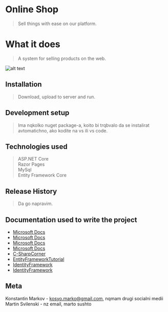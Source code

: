 # Online Shop

> Sell things with ease on our platform.

# What it does

> A system for selling products on the web.

![alt text](https://external-content.duckduckgo.com/iu/?u=https%3A%2F%2Flearningcontent.cisco.com%2Fimages%2FKA_FirstStepsCoding_Expectation_vs_Reality_v4.png&f=1&nofb=1)

## Installation

> Download, upload to server and run.

## Development setup

> Ima nqkolko nuget package-a, koito bi trqbvalo da se instalirat avtomatichno, ako kodite na vs ili vs code.

## Technologies used
> ASP.NET Core<br />
> Razor Pages<br />
> MySql<br />
> Entity Framework Core

## Release History

> Da go napravim.

## Documentation used to write the project

* [Microsoft Docs](https://docs.microsoft.com/en-us/ef/core/)<br />
* [Microsoft Docs](https://docs.microsoft.com/en-us/aspnet/core/data/ef-mvc/intro?view=aspnetcore-5.0)<br />
* [Microsoft Docs](https://docs.microsoft.com/en-us/aspnet/core/data/ef-rp/intro?view=aspnetcore-5.0&tabs=visual-studio)<br />
* [Microsoft Docs](https://docs.microsoft.com/en-us/aspnet/core/security/?view=aspnetcore-5.0)<br />
* [C-SharpCorner](https://www.c-sharpcorner.com/article/tutorial-use-entity-framework-core-5-0-in-net-core-3-1-with-mysql-database-by2/)<br />
* [EntityFrameworkTutorial](https://www.entityframeworktutorial.net/efcore/entity-framework-core-dbcontext.aspx)
* [IdentityFramework](https://docs.microsoft.com/en-us/aspnet/core/security/authentication/identity?view=aspnetcore-5.0&tabs=visual-studio)
* [IdentityFramework](https://docs.microsoft.com/en-us/aspnet/core/security/authorization/secure-data?view=aspnetcore-5.0)

## Meta

Konstantin Markov - kosyo.marko@gmail.com, nqmam drugi socialni medii<br />
Martin Svilenski  - nz email,              marto sushto
